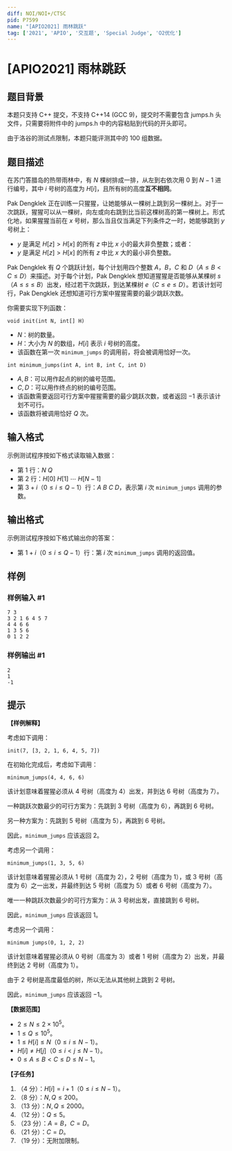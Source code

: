 ```yaml
---
diff: NOI/NOI+/CTSC
pid: P7599
name: "[APIO2021] 雨林跳跃"
tag: ['2021', 'APIO', '交互题', 'Special Judge', 'O2优化']
---
```

# [APIO2021] 雨林跳跃
## 题目背景

本题只支持 C++ 提交，不支持 C++14 (GCC 9)，提交时不需要包含 jumps.h 头文件，只需要将附件中的 jumps.h 中的内容粘贴到代码的开头即可。

由于洛谷的测试点限制，本题只能评测其中的 100 组数据。
## 题目描述

在苏门答腊岛的热带雨林中，有 $N$ 棵树排成一排，从左到右依次用 $0$ 到 $N-1$ 进行编号，其中 $i$ 号树的高度为 $H[i]$，且所有树的高度**互不相同**。

Pak Dengklek 正在训练一只猩猩，让她能够从一棵树上跳到另一棵树上。对于一次跳跃，猩猩可以从一棵树，向左或向右跳到比当前这棵树高的第一棵树上。形式化地，如果猩猩当前在 $x$ 号树，那么当且仅当满足下列条件之一时，她能够跳到 $y$ 号树上：

- $y$ 是满足 $H[z]>H[x]$ 的所有 $z$ 中比 $x$ 小的最大非负整数；或者：
- $y$ 是满足 $H[z]>H[x]$ 的所有 $z$ 中比 $x$ 大的最小非负整数。

Pak Dengklek 有 $Q$ 个跳跃计划，每个计划用四个整数 $A$，$B$，$C$ 和 $D$（$A \le B<C \le D$）来描述。对于每个计划，Pak Dengklek 想知道猩猩是否能够从某棵树 $s$（$A \le s \le B$）出发，经过若干次跳跃，到达某棵树 $e$（$C \le e \le D$）。若该计划可行，Pak Dengklek 还想知道可行方案中猩猩需要的最少跳跃次数。

你需要实现下列函数：

`void init(int N, int[] H)`

- $N$：树的数量。
- $H$：大小为 $N$ 的数组，$H[i]$ 表示 $i$ 号树的高度。
- 该函数在第一次 `minimum_jumps` 的调用前，将会被调用恰好一次。

`int minimum_jumps(int A, int B, int C, int D)`

- $A,B$：可以用作起点的树的编号范围。
- $C,D$：可以用作终点的树的编号范围。
- 该函数需要返回可行方案中猩猩需要的最少跳跃次数，或者返回 $-1$ 表示该计划不可行。
- 该函数将被调用恰好 $Q$ 次。
## 输入格式

示例测试程序按如下格式读取输入数据：

- 第 $1$ 行：$N$ $Q$
- 第 $2$ 行：$H[0]$ $H[1]$ $\cdots$ $H[N-1]$
- 第 $3+i$（$0 \le i \le Q-1$）行：$A$ $B$ $C$ $D$，表示第 $i$ 次 `minimum_jumps` 调用的参数。
## 输出格式

示例测试程序按如下格式输出你的答案：

- 第 $1+i$（$0 \le i \le Q-1$）行：第 $i$ 次 `minimum_jumps` 调用的返回值。
## 样例

### 样例输入 #1
```
7 3
3 2 1 6 4 5 7
4 4 6 6
1 3 5 6
0 1 2 2

```
### 样例输出 #1
```
2
1
-1

```
## 提示

**【样例解释】**

考虑如下调用： 

`init(7, [3, 2, 1, 6, 4, 5, 7])`

在初始化完成后，考虑如下调用：

`minimum_jumps(4, 4, 6, 6)`

该计划意味着猩猩必须从 $4$ 号树（高度为 $4$）出发，并到达 $6$ 号树（高度为 $7$）。

一种跳跃次数最少的可行方案为：先跳到 $3$ 号树（高度为 $6$），再跳到 $6$ 号树。

另一种方案为：先跳到 $5$ 号树（高度为 $5$），再跳到 $6$ 号树。

因此，`minimum_jumps` 应该返回 $2$。

考虑另一个调用：

`minimum_jumps(1, 3, 5, 6)`

该计划意味着猩猩必须从 $1$ 号树（高度为 $2$），$2$ 号树（高度为 $1$），或 $3$ 号树（高度为 $6$）之一出发，并最终到达 $5$ 号树（高度为 $5$）或者 $6$ 号树（高度为 $7$）。

唯一一种跳跃次数最少的可行方案为：从 $3$ 号树出发，直接跳到 $6$ 号树。

因此，`minimum_jumps` 应该返回 $1$。

考虑另一个调用：

`minimum jumps(0, 1, 2, 2)`

该计划意味着猩猩必须从 $0$ 号树（高度为 $3$）或者 $1$ 号树（高度为 $2$）出发，并最终到达 $2$ 号树（高度为 $1$）。

由于 $2$ 号树是高度最低的树，所以无法从其他树上跳到 $2$ 号树。

因此，`minimum_jumps` 应该返回 $-1$。

**【数据范围】**

- $2 \le N \le 2 \times {10}^5$。
- $1 \le Q \le {10}^5$。
- $1 \le H[i] \le N$（$0 \le i \le N - 1$）。
- $H[i]\ne H[j]$（$0 \le i<j \le N - 1$）。
- $0 \le A \le B<C \le D \le N - 1$。

**【子任务】**

1. （4 分）：$H[i]=i+1$（$0 \le i \le N-1$）。
2. （8 分）：$N,Q \le 200$。
3. （13 分）：$N,Q \le 2000$。
4. （12 分）：$Q \le 5$。
5. （23 分）：$A=B$，$C=D$。
6. （21 分）：$C=D$。
7. （19 分）：无附加限制。
